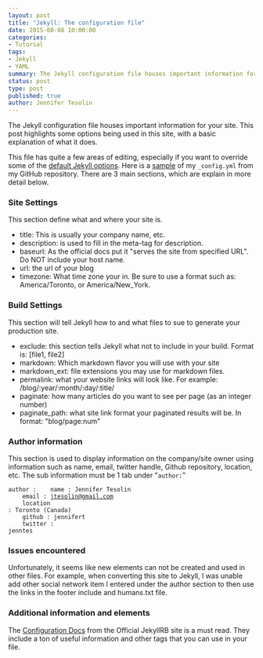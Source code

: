 ```yaml
---
layout: post
title: "Jekyll: The configuration file"
date: 2015-08-08 10:00:00
categories:
- Tutorial
tags:
- Jekyll
- YAML
summary: The Jekyll configuration file houses important information for your site. This post highlights some items used in this site.
status: post
type: post
published: true
author: Jennifer Tesolin
---
```


The Jekyll configuration file houses important information for your site. This post highlights some options being used in this site, with a basic explanation of what it does.<!--more-->

This file has quite a few areas of editing, especially if you want to override some of the [default Jekyll options](http://jekyllrb.com/docs/configuration/#front-matter-defaults). Here is a [sample](https://github.com/jennifert/jekyll-site/blob/master/_config.yml) of my <code>_config.yml</code> from my GitHub repository. There are 3 main sections, which are explain in more detail below.

### Site Settings

This section define what and where your site is.

+ title: This is usually your company name, etc.
+ description: is used to fill in the meta-tag for description.
+ baseurl: As the official docs put it "serves the site from specified URL". Do NOT include your host name.
+ url: the url of your blog
+ timezone: What time zone your in. Be sure to use a format such as: America/Toronto, or America/New_York.

### Build Settings

This section will tell Jekyll how to and what files to sue to generate your production site.

+ exclude:  this section tells Jekyll what not to include in your build. Format is: [file1, file2]
+ markdown: Which markdown flavor you will use with your site
+ markdown_ext:  file extensions you may use for markdown files.
+ permalink: what your website links will look like. For example: /blog/:year/:month/:day/:title/
+ paginate: how many articles do you want to see per page (as an integer number)
+ paginate_path: what site link format your paginated results will be. In format: "blog/page:num"


### Author information

This section is used to display information on the company/site owner using information such as name, email, twitter handle, Github repository, location, etc. The sub information must be 1 tab under "<code>author:</code>"

<code>author :
&nbsp;&nbsp;&nbsp;name : Jennifer Tesolin<br>
&nbsp;&nbsp;&nbsp;email : jtesolin@gmail.com<br>
&nbsp;&nbsp;&nbsp;location : Toronto (Canada)<br>
&nbsp;&nbsp;&nbsp;github : jennifert<br>
&nbsp;&nbsp;&nbsp;twitter : jenntes</code>

### Issues encountered
Unfortunately, it seems like new elements can not be created and used in other files. For example, when converting this site to Jekyll, I was unable add other social network item I entered under the author section to then use the links in the footer include and humans.txt file.

### Additional information and elements

The [Configuration Docs](http://jekyllrb.com/docs/configuration/) from the Official JekyllRB site is a must read. They include a ton of useful information and other tags that you can use in your file.